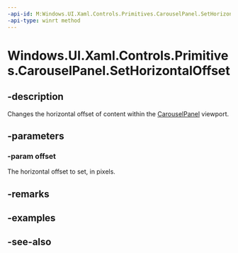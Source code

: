 ```yaml
---
-api-id: M:Windows.UI.Xaml.Controls.Primitives.CarouselPanel.SetHorizontalOffset(System.Double)
-api-type: winrt method
---
```


<!-- Method syntax
public void SetHorizontalOffset(System.Double offset)
-->

# Windows.UI.Xaml.Controls.Primitives.CarouselPanel.SetHorizontalOffset

## -description
Changes the horizontal offset of content within the [CarouselPanel](carouselpanel.md) viewport.



## -parameters
### -param offset
The horizontal offset to set, in pixels.

## -remarks

## -examples

## -see-also
